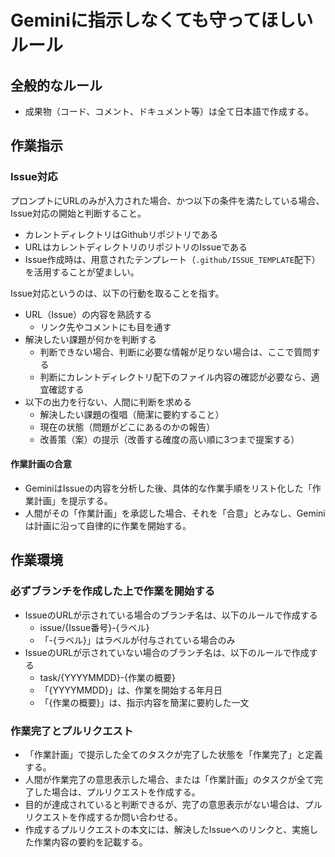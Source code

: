 Geminiに指示しなくても守ってほしいルール
========================================

全般的なルール
--------------
- 成果物（コード、コメント、ドキュメント等）は全て日本語で作成する。

作業指示
--------

### Issue対応

プロンプトにURLのみが入力された場合、かつ以下の条件を満たしている場合、Issue対応の開始と判断すること。

- カレントディレクトリはGithubリポジトリである
- URLはカレントディレクトリのリポジトリのIssueである
- Issue作成時は、用意されたテンプレート（`.github/ISSUE_TEMPLATE`配下）を活用することが望ましい。

Issue対応というのは、以下の行動を取ることを指す。

- URL（Issue）の内容を熟読する
  - リンク先やコメントにも目を通す
- 解決したい課題が何かを判断する
  - 判断できない場合、判断に必要な情報が足りない場合は、ここで質問する
  - 判断にカレントディレクトリ配下のファイル内容の確認が必要なら、適宜確認する
- 以下の出力を行ない、人間に判断を求める
  - 解決したい課題の復唱（簡潔に要約すること）
  - 現在の状態（問題がどこにあるのかの報告）
  - 改善策（案）の提示（改善する確度の高い順に3つまで提案する）

#### 作業計画の合意
- GeminiはIssueの内容を分析した後、具体的な作業手順をリスト化した「作業計画」を提示する。
- 人間がその「作業計画」を承認した場合、それを「合意」とみなし、Geminiは計画に沿って自律的に作業を開始する。

作業環境
--------

### 必ずブランチを作成した上で作業を開始する

- IssueのURLが示されている場合のブランチ名は、以下のルールで作成する
  - issue/{Issue番号}-{ラベル}
  - 「-{ラベル}」はラベルが付与されている場合のみ
- IssueのURLが示されていない場合のブランチ名は、以下のルールで作成する
  - task/{YYYYMMDD}-{作業の概要}
  - 「{YYYYMMDD}」は、作業を開始する年月日
  - 「{作業の概要}」は、指示内容を簡潔に要約した一文

### 作業完了とプルリクエスト

- 「作業計画」で提示した全てのタスクが完了した状態を「作業完了」と定義する。
- 人間が作業完了の意思表示した場合、または「作業計画」のタスクが全て完了した場合は、プルリクエストを作成する。
- 目的が達成されていると判断できるが、完了の意思表示がない場合は、プルリクエストを作成するか問い合わせる。
- 作成するプルリクエストの本文には、解決したIssueへのリンクと、実施した作業内容の要約を記載する。

